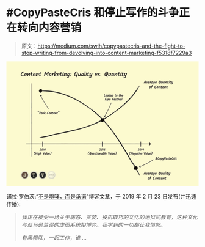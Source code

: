 # #CopyPasteCris 和停止写作的斗争正在转向内容营销

> 原文：<https://medium.com/swlh/copypastecris-and-the-fight-to-stop-writing-from-devolving-into-content-marketing-f5318f7229a3>

![](img/a71fd6553d8170b91a1d5e8017f21aed.png)

诺拉·罗伯茨:“[不是咆哮，而是承诺](http://fallintothestory.com/not-a-rant-but-a-promise/)”博客文章，于 2019 年 2 月 23 日发布(并迅速传播):

> *我正在接受一场关于病态、贪婪、投机取巧的文化的地狱式教育，这种文化与亚马逊荒谬的虚弱系统相博弈。我学到的一切都让我愤怒。*
> 
> *有黑帽队，一起工作，谁* …